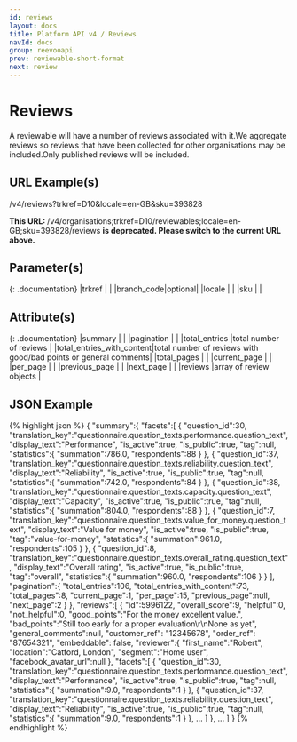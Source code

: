 ```yaml
---
id: reviews
layout: docs
title: Platform API v4 / Reviews
navId: docs
group: reevooapi
prev: reviewable-short-format
next: review
---
```


# Reviews
A reviewable will have a number of reviews associated with it.We aggregate reviews so reviews
that have been collected for other organisations may be included.Only published reviews will
be included.

## URL Example(s)
/v4/reviews?trkref=D10&locale=en-GB&sku=393828

<div class="warning">
  <strong>This URL: </strong> 
  /v4/organisations;trkref=D10/reviewables;locale=en-GB;sku=393828/reviews
  <strong> is deprecated. Please switch to the current URL above.</strong><br/>
</div>

## Parameter(s)

{: .documentation}
|trkref     |        |
|branch_code|optional|
|locale     |        |
|sku        |        |

## Attribute(s)

{: .documentation}
|summary                                                 |                                                                |
|<span class="indent-1">pagination</span>                |                                                                |
|<span class="indent-2">total_entries</span>             |total number of reviews                                     |
|<span class="indent-2">total_entries_with_content</span>|total number of reviews with good/bad points or general comments|
|<span class="indent-2">total_pages</span>               |                                                                |
|<span class="indent-2">current_page</span>              |                                                                |
|<span class="indent-2">per_page</span>                  |                                                                |
|<span class="indent-2">previous_page</span>             |                                                                |
|<span class="indent-2">next_page</span>                 |                                                                |
|reviews                                                 |array of review objects                                         |

## JSON Example
{% highlight json %}
{
   "summary":{
      "facets":[
         {
            "question_id":30,
            "translation_key":"questionnaire.question_texts.performance.question_text",
            "display_text":"Performance",
            "is_active":true,
            "is_public":true,
            "tag":null,
            "statistics":{
               "summation":786.0,
               "respondents":88
            }
         },
         {
            "question_id":37,
            "translation_key":"questionnaire.question_texts.reliability.question_text",
            "display_text":"Reliability",
            "is_active":true,
            "is_public":true,
            "tag":null,
            "statistics":{
               "summation":742.0,
               "respondents":84
            }
         },
         {
            "question_id":38,
            "translation_key":"questionnaire.question_texts.capacity.question_text",
            "display_text":"Capacity",
            "is_active":true,
            "is_public":true,
            "tag":null,
            "statistics":{
               "summation":804.0,
               "respondents":88
            }
         },
         {
            "question_id":7,
            "translation_key":"questionnaire.question_texts.value_for_money.question_text",
            "display_text":"Value for money",
            "is_active":true,
            "is_public":true,
            "tag":"value-for-money",
            "statistics":{
               "summation":961.0,
               "respondents":105
            }
         },
         {
            "question_id":8,
            "translation_key":"questionnaire.question_texts.overall_rating.question_text",
            "display_text":"Overall rating",
            "is_active":true,
            "is_public":true,
            "tag":"overall",
            "statistics":{
               "summation":960.0,
               "respondents":106
            }
         }
      ],
      "pagination":{
         "total_entries":106,
         "total_entries_with_content":73,
         "total_pages":8,
         "current_page":1,
         "per_page":15,
         "previous_page":null,
         "next_page":2
      }
   },
   "reviews":[
      {
         "id":5996122,
         "overall_score":9,
         "helpful":0,
         "not_helpful":0,
         "good_points":"For the money excellent value.",
         "bad_points":"Still too early for a proper evaluation\r\nNone as yet",
         "general_comments":null,
         "customer_ref": "12345678",
         "order_ref": "87654321",
         "embeddable": false,
         "reviewer":{
            "first_name":"Robert",
            "location":"Catford, London",
            "segment":"Home user",
            "facebook_avatar_url":null
         },
         "facets":[
            {
               "question_id":30,
               "translation_key":"questionnaire.question_texts.performance.question_text",
               "display_text":"Performance",
               "is_active":true,
               "is_public":true,
               "tag":null,
               "statistics":{
                  "summation":9.0,
                  "respondents":1
               }
            },
            {
               "question_id":37,
               "translation_key":"questionnaire.question_texts.reliability.question_text",
               "display_text":"Reliability",
               "is_active":true,
               "is_public":true,
               "tag":null,
               "statistics":{
                  "summation":9.0,
                  "respondents":1
               }
            },
            ...
         ]
      },
      ...
   ]
}
{% endhighlight %}
